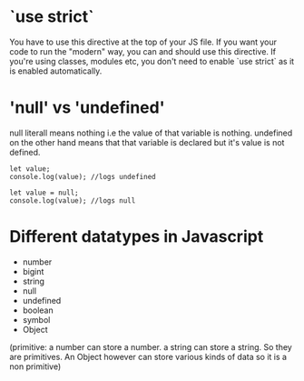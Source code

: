 <h1> `use strict` </h1>
You have to use this directive at the top of your JS file. If you want your code to run the "modern" way, you can and should use this directive. If you're using classes, modules etc, you don't need to enable `use strict` as it is enabled automatically. 

<h1> 'null' vs 'undefined' </h1>
null literall means nothing i.e the value of that variable is nothing. undefined on the other hand means that that variable is declared but it's value is not defined.

```
let value;
console.log(value); //logs undefined
```

```
let value = null;
console.log(value); //logs null
```

<h1>Different datatypes in Javascript</h1>
<ul>
    <li>number</li>
    <li>bigint</li>
    <li>string</li>
    <li>null</li>
    <li>undefined</li>
    <li>boolean</li>
    <li>symbol</li>
    <li>Object</li>
</ul>

(primitive: a number can store a number. a string can store a string. So they are primitives. An Object however can store various kinds of data so it is a non primitive)
